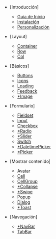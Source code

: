 - [Introducción]

  - [Guía de Inicio](/docs/components/started.md)
  - [Instalación](/docs/components/installation.md)
  - [Personalización](/docs/components/customization.md)

- [Layout]

  - [Container](/packages/Container/Container.md)
  - [Row](/packages/Row/Row.md)
  - [Col](/packages/Col/Col.md)

- [Básicos]

  - [Buttons](/packages/Button/Button.md)
  - [Icons](/packages/Icons/Icon.md)
  - [Loading](/packages/Loading/Loading.md)
  - [Feedback](/packages/Feedback/Feedback.md)
  - [\*Image](/packages/Input/Input.md)

- [Formulario]

  - [Fieldset](/packages/Fieldset/Fieldset.md)
  - [Input](/packages/Input/Input.md)
  - [Checkbox](/packages/Checkbox/Checkbox.md)
  - [\*Radio](/packages/Input/Input.md)
  - [\*Slider](/packages/Input/Input.md)
  - [Switch](/packages/Switch/Switch.md)
  - [\*DatetimePicker](/packages/Input/Input.md)
  - [\*Picker](/packages/Input/Input.md)

- [Mostrar contenido]

  - [Avatar](/packages/Avatar/Avatar.md)
  - [Cell](/packages/Cell/Cell.md)
  - [CellGroup](/packages/CellGroup/CellGroup.md)
  - [\*Collapse](/packages/Input/Input.md)
  - [\*Swipe](/packages/Input/Input.md)
  - [Popup](/packages/Popup/Popup.md)
  - [Dialog](/packages/Dialog/Dialog.md)
  - [\*Toast](/packages/Input/Input.md)

- [Navegación]

  - [\*NavBar](/packages/Input/Input.md)
  - [TabBar](/packages/TabBar/TabBar.md)

